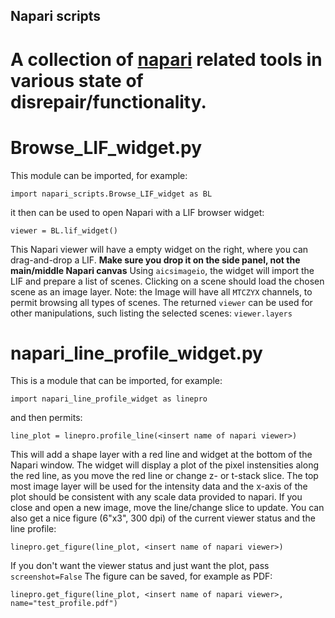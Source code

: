 ## Napari scripts
# A collection of [napari](https://napari.org) related tools in various state of disrepair/functionality.

# Browse_LIF_widget.py
This module can be imported, for example:
```
import napari_scripts.Browse_LIF_widget as BL
```
it then can be used to open Napari with a LIF browser widget:
```
viewer = BL.lif_widget()
```
This Napari viewer will have a empty widget on the right, where you can drag-and-drop a LIF. **Make sure you drop it on the side panel, not the main/middle Napari canvas** Using `aicsimageio`, the widget will import the LIF and prepare a list of scenes. Clicking on a scene should load the chosen scene as an image layer. Note: the Image will have all `MTCZYX` channels, to permit browsing all types of scenes. The returned `viewer` can be used for other manipulations, such listing the selected scenes: `viewer.layers`

# napari_line_profile_widget.py
This is a module that can be imported, for example:
```
import napari_line_profile_widget as linepro
```
and then permits:
```
line_plot = linepro.profile_line(<insert name of napari viewer>) 
```
This will add a shape layer with a red line and widget at the bottom of the Napari window. 
The widget will display a plot of the pixel instensities along the red line, as you move the red line or change z- or t-stack slice.
The top most image layer will be used for the intensity data and the x-axis of the plot should be consistent with any scale data provided to napari. If you close and open a new image, move the line/change slice to update.
You can also get a nice figure (6"x3", 300 dpi) of the current viewer status and the line profile:
```
linepro.get_figure(line_plot, <insert name of napari viewer>)
```
If you don't want the viewer status and just want the plot, pass `screenshot=False`
The figure can be saved, for example as PDF:
```
linepro.get_figure(line_plot, <insert name of napari viewer>, name="test_profile.pdf")
```
